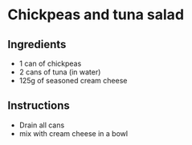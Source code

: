# Chickpeas and tuna salad

## Ingredients

- 1 can of chickpeas
- 2 cans of tuna (in water)
- 125g of seasoned cream cheese

## Instructions

- Drain all cans
- mix with cream cheese in a bowl